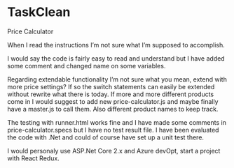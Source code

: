 # TaskClean
Price Calculator

When I read the instructions I’m not sure what I’m supposed to accomplish.

I would say the code is fairly easy to read and understand but I have added some comment and changed name on some variables.

Regarding extendable functionality I’m not sure what you mean, extend with more price settings? If so the switch statements can 
easily be extended without rewrite what there is today. If more and more different products come in I would suggest to add new 
price-calculator.js and maybe finally have a master.js to call them. Also different product names to keep track.

The testing with runner.html works fine and I have made some comments in price-calculator.specs but I have no test result file. 
I have been evaluated the code with .Net and could of course have set up a unit test there.

I would personaly use ASP.Net Core 2.x and Azure devOpt, start a project with React Redux.
